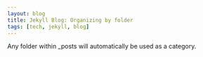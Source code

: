 ```yaml
---
layout: blog
title: Jekyll Blog: Organizing by folder
tags: [tech, jekyll, blog]
---
```


Any folder within _posts will automatically be used as a category.